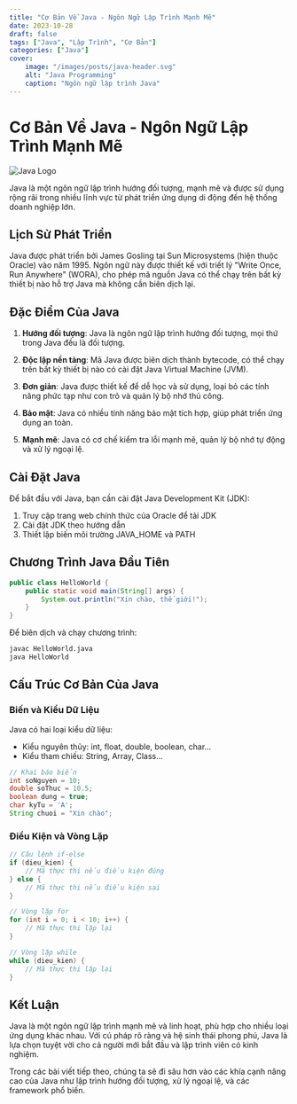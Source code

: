 ```yaml
---
title: "Cơ Bản Về Java - Ngôn Ngữ Lập Trình Mạnh Mẽ"
date: 2023-10-28
draft: false
tags: ["Java", "Lập Trình", "Cơ Bản"]
categories: ["Java"]
cover:
    image: "/images/posts/java-header.svg"
    alt: "Java Programming"
    caption: "Ngôn ngữ lập trình Java"
---
```


# Cơ Bản Về Java - Ngôn Ngữ Lập Trình Mạnh Mẽ

![Java Logo](/images/posts/java-header.svg)

Java là một ngôn ngữ lập trình hướng đối tượng, mạnh mẽ và được sử dụng rộng rãi trong nhiều lĩnh vực từ phát triển ứng dụng di động đến hệ thống doanh nghiệp lớn.

## Lịch Sử Phát Triển

Java được phát triển bởi James Gosling tại Sun Microsystems (hiện thuộc Oracle) vào năm 1995. Ngôn ngữ này được thiết kế với triết lý "Write Once, Run Anywhere" (WORA), cho phép mã nguồn Java có thể chạy trên bất kỳ thiết bị nào hỗ trợ Java mà không cần biên dịch lại.

## Đặc Điểm Của Java

1. **Hướng đối tượng**: Java là ngôn ngữ lập trình hướng đối tượng, mọi thứ trong Java đều là đối tượng.

2. **Độc lập nền tảng**: Mã Java được biên dịch thành bytecode, có thể chạy trên bất kỳ thiết bị nào có cài đặt Java Virtual Machine (JVM).

3. **Đơn giản**: Java được thiết kế để dễ học và sử dụng, loại bỏ các tính năng phức tạp như con trỏ và quản lý bộ nhớ thủ công.

4. **Bảo mật**: Java có nhiều tính năng bảo mật tích hợp, giúp phát triển ứng dụng an toàn.

5. **Mạnh mẽ**: Java có cơ chế kiểm tra lỗi mạnh mẽ, quản lý bộ nhớ tự động và xử lý ngoại lệ.

## Cài Đặt Java

Để bắt đầu với Java, bạn cần cài đặt Java Development Kit (JDK):

1. Truy cập trang web chính thức của Oracle để tải JDK
2. Cài đặt JDK theo hướng dẫn
3. Thiết lập biến môi trường JAVA_HOME và PATH

## Chương Trình Java Đầu Tiên

```java
public class HelloWorld {
    public static void main(String[] args) {
        System.out.println("Xin chào, thế giới!");
    }
}
```

Để biên dịch và chạy chương trình:

```bash
javac HelloWorld.java
java HelloWorld
```

## Cấu Trúc Cơ Bản Của Java

### Biến và Kiểu Dữ Liệu

Java có hai loại kiểu dữ liệu:
- Kiểu nguyên thủy: int, float, double, boolean, char...
- Kiểu tham chiếu: String, Array, Class...

```java
// Khai báo biến
int soNguyen = 10;
double soThuc = 10.5;
boolean dung = true;
char kyTu = 'A';
String chuoi = "Xin chào";
```

### Điều Kiện và Vòng Lặp

```java
// Câu lệnh if-else
if (dieu_kien) {
    // Mã thực thi nếu điều kiện đúng
} else {
    // Mã thực thi nếu điều kiện sai
}

// Vòng lặp for
for (int i = 0; i < 10; i++) {
    // Mã thực thi lặp lại
}

// Vòng lặp while
while (dieu_kien) {
    // Mã thực thi lặp lại
}
```

## Kết Luận

Java là một ngôn ngữ lập trình mạnh mẽ và linh hoạt, phù hợp cho nhiều loại ứng dụng khác nhau. Với cú pháp rõ ràng và hệ sinh thái phong phú, Java là lựa chọn tuyệt vời cho cả người mới bắt đầu và lập trình viên có kinh nghiệm.

Trong các bài viết tiếp theo, chúng ta sẽ đi sâu hơn vào các khía cạnh nâng cao của Java như lập trình hướng đối tượng, xử lý ngoại lệ, và các framework phổ biến.